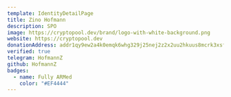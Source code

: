 ```yaml
---
template: IdentityDetailPage
title: Zino Hofmann
description: SPO
image: https://cryptopool.dev/brand/logo-with-white-background.png
website: https://cryptopool.dev
donationAddress: addr1qy9ew2a4k0emqk6whg329j25nej2z2x2uu2hkuus8mcrk3xsfmcad255m45xf74uf8npcd5alckesy6ccf9dxxww354qlhmzeq
verified: true
telegram: HofmannZ
github: HofmannZ
badges:
  - name: Fully ARMed
    color: "#EF4444"
---
```

